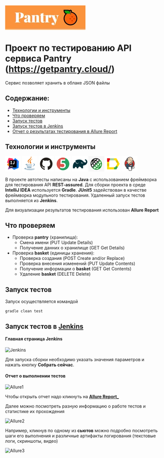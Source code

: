 ![Pantry logo](/media/img/pantry-logo.jpg)
# Проект по тестированию API сервиса Pantry  (https://getpantry.cloud/)

Сервис позволяет хранить в облаке JSON файлы

## Содержание:

- [Технологии и инструменты](#технологии-и-инструменты)
- [Что проверяем](#что-проверяем)
- [Запуск тестов](#запуск-тестов-из-терминала)
- [Запуск тестов в Jenkins](#запуск-тестов-в-jenkins)
- [Отчет о результатах тестирования в Allure Report](#отчет-о-выполнении-тестов)

## Технологии и инструменты

<p align="left">
<a href="https://www.jetbrains.com/idea/"><img src="media/logo/Intelij_IDEA.svg" width="50" height="50"  alt="IDEA" title="IntelliJ IDEA"/></a>
<a href="https://www.java.com/"><img src="media/logo/Java.svg" width="50" height="50" alt="Java" title="Java"/></a>
<a href="https://github.com/"><img src="media/logo/GitHub.svg" width="50" height="50" alt="Github" title="GitHub"/></a>
<a href="https://junit.org/junit5/"><img src="media/logo/JUnit5.svg" width="50" height="50" alt="JUnit 5" title="JUnit 5"/></a>
<a href="https://gradle.org/"><img src="media/logo/Gradle.svg" width="50" height="50" alt="Gradle" title="Gradle"/></a>
<!---<a href="https://selenide.org/"><img src="media/logo/Selenide.svg" width="50" height="50" alt="Selenide" title="Selenide"/></a> -->
<img src="media/logo/restassur-logo.jpg" width="50" height="50" alt="REST-Assured" title="REST-Assured"/></a>
<a href="https://github.com/allure-framework/allure2"><img src="media/logo/Allure_Report.svg" width="50" height="50" alt="Allure" title="Allure"/></a>
<a href="https://www.jenkins.io/"><img src="media/logo/Jenkins.svg" width="50" height="50" alt="Jenkins" title="Jenkins"/></a>
</p>

В проекте автотесты написаны на **Java** с использованием фреймворка для тестирования API **REST-assured**. Для сборки проекта в среде **IntelliJ IDEA** используется **Gradle**.
**JUnit5** задействован в качестве фреймворка модульного тестирования. Удаленный запуск тестов выполняется из **Jenkins**.

Для визуализации результатов тестирования использован **Allure Report**

## Что проверяем

* Проверка **pantry** (хранилища):
  - Смена имени (PUT Update Details)
  - Получение данних о хранилище  (GET Get Details)
* Проверка **basket** (единицы хранения):
  - Проверка создания (POST Create and/or Replace)
  - Проверка внесения изменений (PUT Update Contents)
  - Получение информации о **basket** (GET Get Contents)
  - Удаление **basket** (DELETE Delete)

## Запуск тестов 

Запуск осуществляется командой

```
gradle clean test
```


      
## Запуск тестов в [Jenkins](https://jenkins.autotests.cloud/job/C16-karabass18-diplomAPI/)

#### Главная страница Jenkins

![Jenkins](media/img/Allure1.jpg)

Для запуска сборки необходимо указать значения параметров и нажать кнопку __Собрать сейчас__.

#### Отчет о выполнении тестов

![Allure1](media/img/Allure2.jpg)

  Чтобы открыть отчет надо кликнуть на [__Allure Report___ ](https://jenkins.autotests.cloud/job/C16-karabass18-diplomAPI/allure/)
  
  Далее можно посмотреть разную информацию о работе тестов и статистике их прохождения

![Allure2](media/img/Allure3.jpg)

  Например, кликнув по одному из **сьютов** можно подробно посмотреть шаги его выполнения и различные артифакты логирования (текстовые логи, скриншоты, видео)
  

![Allure3](media/img/Allure3.jpg)
